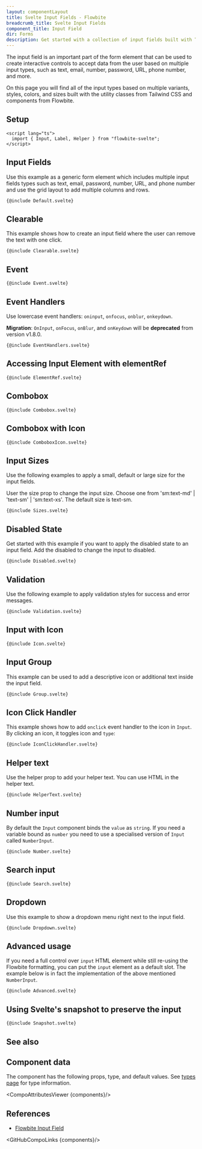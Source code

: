 ```yaml
---
layout: componentLayout
title: Svelte Input Fields - Flowbite
breadcrumb_title: Svelte Input Fields
component_title: Input Field
dir: Forms
description: Get started with a collection of input fields built with Tailwind CSS to start accepting data from the user based on multiple sizes, variants, and input types
---
```


<script>
  import { TableProp, TableDefaultRow,  CompoAttributesViewer, GitHubCompoLinks, Seealso } from '../../utils'
  import { A } from '$lib'

  const components = 'Input, InputAddon'
  const relatedLinks = ['/docs/forms/input-field','/docs/forms/floating-label', '/docs/extend/tags' ]
</script>

The input field is an important part of the form element that can be used to create interactive controls to accept data from the user based on multiple input types, such as text, email, number, password, URL, phone number, and more.

On this page you will find all of the input types based on multiple variants, styles, colors, and sizes built with the utility classes from Tailwind CSS and components from Flowbite.

## Setup

```svelte example hideOutput
<script lang="ts">
  import { Input, Label, Helper } from "flowbite-svelte";
</script>
```

## Input Fields

Use this example as a generic form element which includes multiple input fields types such as text, email, password, number, URL, and phone number and use the grid layout to add multiple columns and rows.

```svelte example
{@include Default.svelte}
```

## Clearable

This example shows how to create an input field where the user can remove the
text with one click.

```svelte example
{@include Clearable.svelte}
```

## Event

```svelte example
{@include Event.svelte}
```

## Event Handlers

Use lowercase event handlers: `oninput`, `onfocus`, `onblur`, `onkeydown`.

**Migration**: `OnInput`, `onFocus`, `onBlur`, and `onKeydown` will be **deprecated** from version v1.8.0.

```svelte example
{@include EventHandlers.svelte}
```

## Accessing Input Element with elementRef

```svelte example class="flex justify-center" hideResponsiveButtons
{@include ElementRef.svelte}
```

## Combobox

```svelte example class="h-96 space-y-20"
{@include Combobox.svelte}
```

## Combobox with Icon

```svelte example class="h-80"
{@include ComboboxIcon.svelte}
```

## Input Sizes

Use the following examples to apply a small, default or large size for the input fields.

User the size prop to change the input size. Choose one from 'sm:text-md' | 'text-sm' | 'sm:text-xs'. The default size is text-sm.

```svelte example hideScript class="space-y-6"
{@include Sizes.svelte}
```

## Disabled State

Get started with this example if you want to apply the disabled state to an input field. Add the disabled to change the input to disabled.

```svelte example hideScript
{@include Disabled.svelte}
```

## Validation

Use the following example to apply validation styles for success and error messages.

```svelte example
{@include Validation.svelte}
```

## Input with Icon

```svelte example class="space-y-6"
{@include Icon.svelte}
```

## Input Group

This example can be used to add a descriptive icon or additional text inside the input field.

```svelte example class="space-y-6"
{@include Group.svelte}
```

## Icon Click Handler

This example shows how to add `onclick` event handler to the icon in `Input`. By clicking an icon, it toggles icon and `type`:

```svelte example class="gap-6"
{@include IconClickHandler.svelte}
```

## Helper text

Use the helper prop to add your helper text. You can use HTML in the helper text.

```svelte example
{@include HelperText.svelte}
```

## Number input

By default the `Input` component binds the `value` as `string`. If you need a variable bound as `number` you need to use a specialised version of `Input` called `NumberInput`.

```svelte example
{@include Number.svelte}
```

## Search input

```svelte example
{@include Search.svelte}
```

## Dropdown

Use this example to show a dropdown menu right next to the input field.

```svelte example class="h-64"
{@include Dropdown.svelte}
```

## Advanced usage

If you need a full control over `input` HTML element while still re-using the Flowbite formatting, you can put the `input` element as a default slot. The example below is in fact the implementation of the above mentioned `NumberInput`.

```svelte example class="gap-4"
{@include Advanced.svelte}
```

## Using Svelte's snapshot to preserve the input

```svelte example class="h-auto"
{@include Snapshot.svelte}
```

## See also

<Seealso links={relatedLinks} />

## Component data

The component has the following props, type, and default values. See [types page](/docs/pages/typescript) for type information.

<CompoAttributesViewer {components}/>

## References

- [Flowbite Input Field](https://flowbite.com/docs/forms/input-field/)

<GitHubCompoLinks {components}/>
